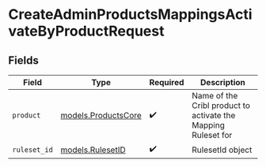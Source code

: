 # CreateAdminProductsMappingsActivateByProductRequest


## Fields

| Field                                                         | Type                                                          | Required                                                      | Description                                                   |
| ------------------------------------------------------------- | ------------------------------------------------------------- | ------------------------------------------------------------- | ------------------------------------------------------------- |
| `product`                                                     | [models.ProductsCore](../models/productscore.md)              | :heavy_check_mark:                                            | Name of the Cribl product to activate the Mapping Ruleset for |
| `ruleset_id`                                                  | [models.RulesetID](../models/rulesetid.md)                    | :heavy_check_mark:                                            | RulesetId object                                              |
